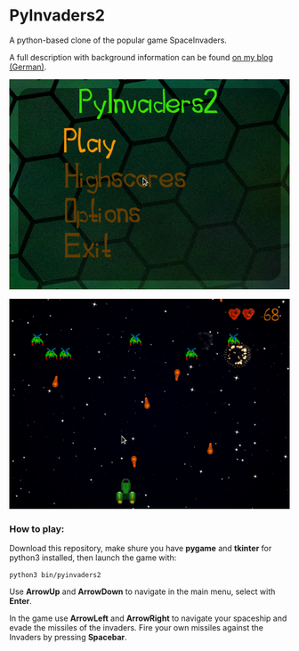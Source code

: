 PyInvaders2
===========

A python-based clone of the popular game SpaceInvaders.

A full description with background information can be found
[on my blog (German)](https://blog.kalehmann.de/blog/2015/07/27/pyinvaders-2.html).

![Screenshot](doc/screenshots/screenshot_001.png)

![Screenshot](doc/screenshots/screenshot_003.png)

### How to play:

Download this repository, make shure you have **pygame** and **tkinter** for
python3 installed, then launch the game with:
```
python3 bin/pyinvaders2
```

Use **ArrowUp** and **ArrowDown** to navigate in the main menu, select with
**Enter**.

In the game use **ArrowLeft** and **ArrowRight** to navigate your spaceship and
evade the missiles of the invaders. Fire your own missiles against the Invaders
by pressing **Spacebar**.
